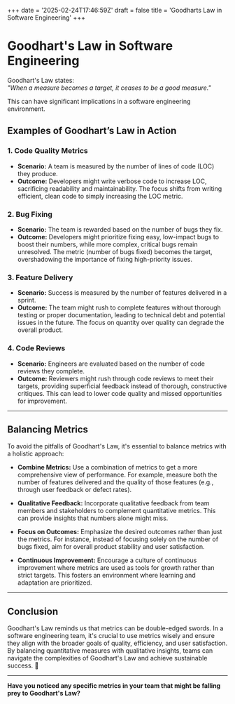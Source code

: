 +++
date = '2025-02-24T17:46:59Z'
draft = false
title = 'Goodharts Law in Software Engineering'
+++

# Goodhart's Law in Software Engineering

Goodhart's Law states:  
*"When a measure becomes a target, it ceases to be a good measure."*

This can have significant implications in a software engineering environment.

## Examples of Goodhart’s Law in Action

### 1. Code Quality Metrics

- **Scenario:** A team is measured by the number of lines of code (LOC) they produce.
- **Outcome:** Developers might write verbose code to increase LOC, sacrificing readability and maintainability. The focus shifts from writing efficient, clean code to simply increasing the LOC metric.

### 2. Bug Fixing

- **Scenario:** The team is rewarded based on the number of bugs they fix.
- **Outcome:** Developers might prioritize fixing easy, low-impact bugs to boost their numbers, while more complex, critical bugs remain unresolved. The metric (number of bugs fixed) becomes the target, overshadowing the importance of fixing high-priority issues.

### 3. Feature Delivery

- **Scenario:** Success is measured by the number of features delivered in a sprint.
- **Outcome:** The team might rush to complete features without thorough testing or proper documentation, leading to technical debt and potential issues in the future. The focus on quantity over quality can degrade the overall product.

### 4. Code Reviews

- **Scenario:** Engineers are evaluated based on the number of code reviews they complete.
- **Outcome:** Reviewers might rush through code reviews to meet their targets, providing superficial feedback instead of thorough, constructive critiques. This can lead to lower code quality and missed opportunities for improvement.

---

## Balancing Metrics

To avoid the pitfalls of Goodhart's Law, it's essential to balance metrics with a holistic approach:

- **Combine Metrics:** Use a combination of metrics to get a more comprehensive view of performance. For example, measure both the number of features delivered and the quality of those features (e.g., through user feedback or defect rates).

- **Qualitative Feedback:** Incorporate qualitative feedback from team members and stakeholders to complement quantitative metrics. This can provide insights that numbers alone might miss.

- **Focus on Outcomes:** Emphasize the desired outcomes rather than just the metrics. For instance, instead of focusing solely on the number of bugs fixed, aim for overall product stability and user satisfaction.

- **Continuous Improvement:** Encourage a culture of continuous improvement where metrics are used as tools for growth rather than strict targets. This fosters an environment where learning and adaptation are prioritized.

---

## Conclusion

Goodhart's Law reminds us that metrics can be double-edged swords. In a software engineering team, it's crucial to use metrics wisely and ensure they align with the broader goals of quality, efficiency, and user satisfaction. By balancing quantitative measures with qualitative insights, teams can navigate the complexities of Goodhart's Law and achieve sustainable success. 🚀

---

**Have you noticed any specific metrics in your team that might be falling prey to Goodhart's Law?**  